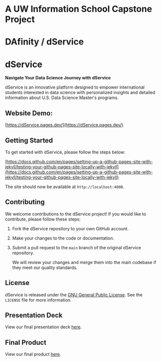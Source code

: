 # A UW Information School Capstone Project
# DAfinity / dService


# dService

**Navigate Your Data Science Journey with dService**

dService is an innovative platform designed to empower international students interested in data science with personalized insights and detailed information about U.S. Data Science Master's programs.


## Website Demo:

[https://dService.pages.dev/](https://dService.pages.dev/)

## Getting Started

To get started with dService, please follow the steps below:

[https://docs.github.com/en/pages/setting-up-a-github-pages-site-with-jekyll/testing-your-github-pages-site-locally-with-jekyll](https://docs.github.com/en/pages/setting-up-a-github-pages-site-with-jekyll/testing-your-github-pages-site-locally-with-jekyll)

The site should now be available at `http://localhost:4000`.

## Contributing

We welcome contributions to the dService project! If you would like to contribute, please follow these steps:

1. Fork the dService repository to your own GitHub account.

2. Make your changes to the code or documentation.

3. Submit a pull request to the `main` branch of the original dService repository.

   We will review your changes and merge them into the main codebase if they meet our quality standards.

## License

dService is released under the [GNU General Public License](https://www.gnu.org/licenses/gpl-3.0.en.html). See the `LICENSE` file for more information.

## Presentation Deck

View our final presentation deck [here](https://docs.google.com/presentation/d/13MfmjxQgIcqpb_0E0QXAciSdQLIOZ3pZ6JhoiVPSpTo/edit?usp=sharing).

## Final Product

View our final product [here](https://dService.pages.dev/).
